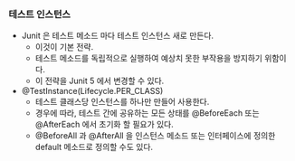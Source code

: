 ### 테스트 인스턴스

- Junit 은 테스트 메소드 마다 테스트 인스턴스 새로 만든다.
    - 이것이 기본 전략.
    - 테스트 메소드를 독립적으로 실행하여 예상치 못한 부작용을 방지하기 위함이다.
    - 이 전략을 Junit 5 에서 변경할 수 있다.
- @TestInstance(Lifecycle.PER_CLASS)
    - 테스트 클래스당 인스턴스를 하나만 만들어 사용한다.
    - 경우에 따라, 테스트 간에 공유하는 모든 상태를 @BeforeEach 또는 @AfterEach 에서 초기화 할 필요가 있다.
    - @BeforeAll 과 @AfterAll 을 인스턴스 메소드 또는 인터페이스에 정의한 default 메소드로 정의할 수도 있다.
